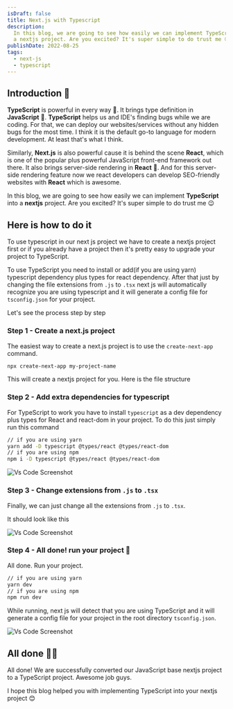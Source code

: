 ```yaml
---
isDraft: false
title: Next.js with Typescript
description:
  In this blog, we are going to see how easily we can implement TypeScript into
  a nextjs project. Are you excited? It's super simple to do trust me 😉.
publishDate: 2022-08-25
tags:
  - next-js
  - typescript
---
```


## Introduction 🥸

**TypeScript** is powerful in every way 👀. It brings type definition in **JavaScript** 🤯. **TypeScript** helps us and IDE's finding bugs while we are coding. For that, we can deploy our websites/services without any hidden bugs for the most time. I think it is the default go-to language for modern development. At least that's what I think.

Similarly, **Next.js** is also powerful cause it is behind the scene **React**, which is one of the popular plus powerful JavaScript front-end framework out there. It also brings server-side rendering in **React** 🤯. And for this server-side rendering feature now we react developers can develop SEO-friendly websites with **React** which is awesome.

In this blog, we are going to see how easily we can implement **TypeScript** into a **nextjs** project. Are you excited? It's super simple to do trust me 😉

## Here is how to do it

To use typescript in our next js project we have to create a nextjs project first or if you already have a project then it's pretty easy to upgrade your project to TypeScript.

To use TypeScript you need to install or add(if you are using yarn) typescript dependency plus types for react dependency. After that just by changing the file extensions from `.js` to `.tsx` next js will automatically recognize you are using typescript and it will generate a config file for `tsconfig.json` for your project.

Let's see the process step by step

### Step 1 - Create a next.js project

The easiest way to create a next.js project is to use the `create-next-app` command.

```bash
npx create-next-app my-project-name
```

This will create a nextjs project for you. Here is the file structure

### Step 2 - Add extra dependencies for typescript

For TypeScript to work you have to install `typescript` as a dev dependency plus types for React and react-dom in your project. To do this just simply run this command

```bash
// if you are using yarn
yarn add -D typescript @types/react @types/react-dom
// if you are using npm
npm i -D typescript @types/react @types/react-dom
```

![Vs Code Screenshot](/images/blog/nextjs-with-typescript/3PvfbUgdS.png)

### Step 3 - Change extensions from `.js` to `.tsx`

Finally, we can just change all the extensions from `.js` to `.tsx`.

It should look like this

![Vs Code Screenshot](/images/blog/nextjs-with-typescript/cn7YzDids.png)

### Step 4 - All done! run your project 🎉

All done. Run your project.

```bash
// if you are using yarn
yarn dev
// if you are using npm
npm run dev
```

While running, next js will detect that you are using TypeScript and it will generate a config file for your project in the root directory `tsconfig.json`.

![Vs Code Screenshot](/images/blog/nextjs-with-typescript/iadGNIa3t.png)

## All done 🥳🎉

All done! We are successfully converted our JavaScript base nextjs project to a TypeScript project. Awesome job guys.

I hope this blog helped you with implementing TypeScript into your nextjs project 😊

